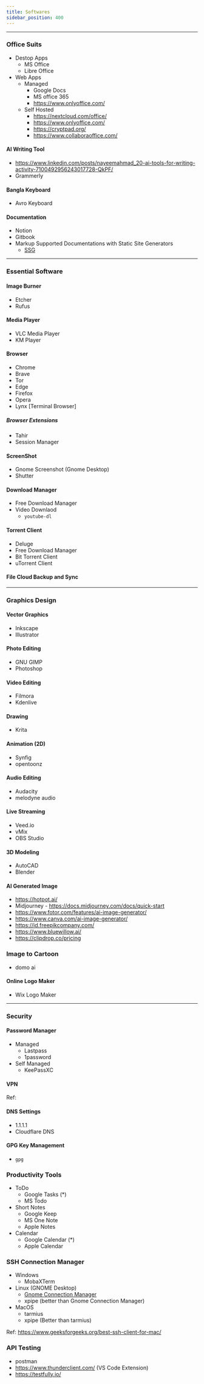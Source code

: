 ```yaml
---
title: Softwares
sidebar_position: 400
---
```


---
### Office Suits

- Destop Apps
  - MS Office
  - Libre Office
- Web Apps
  - Managed
    - Google Docs
    - MS office 365
    - https://www.onlyoffice.com/
  - Self Hosted
    - https://nextcloud.com/office/
    - https://www.onlyoffice.com/
    - https://cryptpad.org/
    - https://www.collaboraoffice.com/

#### AI Writing Tool
  - https://www.linkedin.com/posts/nayeemahmad_20-ai-tools-for-writing-activity-7100492956243017728-QkPF/
  - Grammerly

#### Bangla Keyboard
- Avro Keyboard

#### Documentation
- Notion
- Gitbook
- Markup Supported Documentations with Static Site Generators
  - [SSG](http://localhost:3000/rtx/notes/5%20Development/4%20Libraries%20and%20Frameworks/2%20Frontend/#static-site-generators)

---
### Essential Software

#### Image Burner

- Etcher
- Rufus

#### Media Player

- VLC Media Player
- KM Player

#### Browser
- Chrome
- Brave
- Tor
- Edge
- Firefox
- Opera
- Lynx [Terminal Browser]

##### Browser Extensions

- Tahir
- Session Manager

#### ScreenShot

- Gnome Screenshot (Gnome Desktop)
- Shutter

#### Download Manager

- Free Download Manager
- Video Downlaod
  - `youtube-dl`

#### Torrent Client

- Deluge
- Free Download Manager
- Bit Torrent Client
- uTorrent Client

#### File Cloud Backup and Sync

[//]: # (- [Discussed in Operations/Storage]&#40;./../6%20Operations/9%20Storages/#cloud-storage-with-file-sync&#41;)

----
### Graphics Design

#### Vector Graphics
  - Inkscape
  - Illustrator

#### Photo Editing
  - GNU GIMP
  - Photoshop

#### Video Editing
  - Filmora
  - Kdenlive

#### Drawing
  - Krita

#### Animation (2D)
  - Synfig
  - opentoonz

#### Audio Editing
  - Audacity
  - melodyne audio

#### Live Streaming
  - Veed.io
  - vMix
  - OBS Studio

#### 3D Modeling
  - AutoCAD
  - Blender

#### AI Generated Image
- https://hotpot.ai/
- Midjourney - https://docs.midjourney.com/docs/quick-start
- https://www.fotor.com/features/ai-image-generator/
- https://www.canva.com/ai-image-generator/
- https://id.freepikcompany.com/
- https://www.bluewillow.ai/
- https://clipdrop.co/pricing

### Image to Cartoon

- domo ai

#### Online Logo Maker
- Wix Logo Maker

---
### Security

#### Password Manager
- Managed
  - Lastpass
  - 1password
- Self Managed
  - KeePassXC

#### VPN


Ref:

#### DNS Settings
- 1.1.1.1
- Cloudflare DNS

#### GPG Key Management

- `gpg`

### Productivity Tools

- ToDo 
  - Google Tasks (*)
  - MS Todo
- Short Notes
  - Google Keep
  - MS One Note
  - Apple Notes
- Calendar
  - Google Calendar (*)
  - Apple Calendar

### SSH Connection Manager 

- Windows 
  - MobaXTerm
- Linux (GNOME Desktop)
  - [Gnome Connection Manager](https://github.com/kuthulux/gnome-connection-manager/tree/master)
  - xpipe (better than Gnome Connection Manager)
- MacOS
  - tarmius
  - xpipe (Better than tarmius)

Ref: https://www.geeksforgeeks.org/best-ssh-client-for-mac/


### API Testing 

- postman
- https://www.thunderclient.com/ (VS Code Extension)
- https://testfully.io/